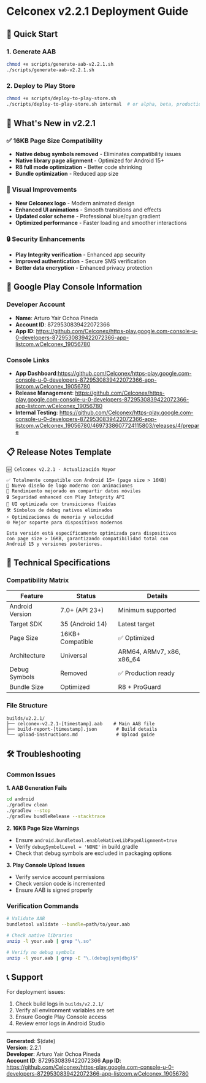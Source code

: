 # Celconex v2.2.1 Deployment Guide

## 🚀 Quick Start

### 1. Generate AAB
```bash
chmod +x scripts/generate-aab-v2.2.1.sh
./scripts/generate-aab-v2.2.1.sh
```

### 2. Deploy to Play Store
```bash
chmod +x scripts/deploy-to-play-store.sh
./scripts/deploy-to-play-store.sh internal  # or alpha, beta, production
```

## 📱 What's New in v2.2.1

### ✅ 16KB Page Size Compatibility
- **Native debug symbols removed** - Eliminates compatibility issues
- **Native library page alignment** - Optimized for Android 15+
- **R8 full mode optimization** - Better code shrinking
- **Bundle optimization** - Reduced app size

### 🎨 Visual Improvements
- **New Celconex logo** - Modern animated design
- **Enhanced UI animations** - Smooth transitions and effects
- **Updated color scheme** - Professional blue/cyan gradient
- **Optimized performance** - Faster loading and smoother interactions

### 🔒 Security Enhancements
- **Play Integrity verification** - Enhanced app security
- **Improved authentication** - Secure SMS verification
- **Better data encryption** - Enhanced privacy protection

## 🏪 Google Play Console Information

### Developer Account
- **Name**: Arturo Yair Ochoa Pineda
- **Account ID**: 8729530839422072366
- **App ID**: https://github.com/Celconex/https-play.google.com-console-u-0-developers-8729530839422072366-app-listcom.wCelconex_19056780

### Console Links
- **App Dashboard**:https://github.com/Celconex/https-play.google.com-console-u-0-developers-8729530839422072366-app-listcom.wCelconex_19056780
- **Release Management**: https://github.com/Celconex/https-play.google.com-console-u-0-developers-8729530839422072366-app-listcom.wCelconex_19056780
- **Internal Testing**: https://github.com/Celconex/https-play.google.com-console-u-0-developers-8729530839422072366-app-listcom.wCelconex_19056780/4697338607724115803/releases/4/prepare

## 📋 Release Notes Template

```
🆕 Celconex v2.2.1 - Actualización Mayor

✅ Totalmente compatible con Android 15+ (page size > 16KB)
🎨 Nuevo diseño de logo moderno con animaciones
🚀 Rendimiento mejorado en compartir datos móviles
🔒 Seguridad enhanced con Play Integrity API
📱 UI optimizada con transiciones fluidas
🛠️ Símbolos de debug nativos eliminados
⚡ Optimizaciones de memoria y velocidad
🌐 Mejor soporte para dispositivos modernos

Esta versión está específicamente optimizada para dispositivos
con page size > 16KB, garantizando compatibilidad total con
Android 15 y versiones posteriores.
```

## 🔧 Technical Specifications

### Compatibility Matrix
| Feature | Status | Details |
|---------|--------|---------|
| Android Version | 7.0+ (API 23+) | Minimum supported |
| Target SDK | 35 (Android 14) | Latest target |
| Page Size | 16KB+ Compatible | ✅ Optimized |
| Architecture | Universal | ARM64, ARMv7, x86, x86_64 |
| Debug Symbols | Removed | ✅ Production ready |
| Bundle Size | Optimized | R8 + ProGuard |

### File Structure
```
builds/v2.2.1/
├── celconex-v2.2.1-[timestamp].aab    # Main AAB file
├── build-report-[timestamp].json       # Build details
└── upload-instructions.md              # Upload guide
```

## 🛠️ Troubleshooting

### Common Issues

**1. AAB Generation Fails**
```bash
cd android
./gradlew clean
./gradlew --stop
./gradlew bundleRelease --stacktrace
```

**2. 16KB Page Size Warnings**
- Ensure `android.bundletool.enableNativeLibPageAlignment=true`
- Verify `debugSymbolLevel = 'NONE'` in build.gradle
- Check that debug symbols are excluded in packaging options

**3. Play Console Upload Issues**
- Verify service account permissions
- Check version code is incremented
- Ensure AAB is signed properly

### Verification Commands
```bash
# Validate AAB
bundletool validate --bundle=path/to/your.aab

# Check native libraries
unzip -l your.aab | grep "\.so"

# Verify no debug symbols
unzip -l your.aab | grep -E "\.(debug|sym|dbg)$"
```

## 📞 Support

For deployment issues:
1. Check build logs in `builds/v2.2.1/`
2. Verify all environment variables are set
3. Ensure Google Play Console access
4. Review error logs in Android Studio

---
**Generated**: $(date)  
**Version**: 2.2.1  
**Developer**: Arturo Yair Ochoa Pineda  
**Account ID**: 8729530839422072366
**App ID**: https://github.com/Celconex/https-play.google.com-console-u-0-developers-8729530839422072366-app-listcom.wCelconex_19056780